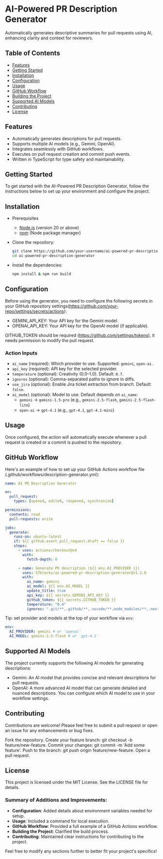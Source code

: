 # AI-Powered PR Description Generator

Automatically generates descriptive summaries for pull requests using AI, enhancing clarity and context for reviewers.

## Table of Contents

- [Features](#features)
- [Getting Started](#getting-started)
- [Installation](#installation)
- [Configuration](#configuration)
- [Usage](#usage)
- [GitHub Workflow](#github-workflow)
- [Building the Project](#building-the-project)
- [Supported AI Models](#supported-ai-models)
- [Contributing](#contributing)
- [License](#license)

## Features

- Automatically generates descriptions for pull requests.
- Supports multiple AI models (e.g., Gemini, OpenAI).
- Integrates seamlessly with GitHub workflows.
- Executes on pull request creation and commit push events.
- Written in TypeScript for type safety and maintainability.

## Getting Started

To get started with the AI-Powered PR Description Generator, follow the instructions below to set up your environment and configure the project.

## Installation

- Prerequisites
  - [Node.js](https://nodejs.org/) (version 20 or above)
  - [npm](https://www.npmjs.com/) (Node package manager)

- Clone the repository:

   ```bash
   git clone https://github.com/your-username/ai-powered-pr-description-generator.git
   cd ai-powered-pr-description-generator
   ```

- Install the dependencies:

   ```bash
   npm install & npm run build
   ```
   
## Configuration
Before using the generator, you need to configure the following secrets in your GitHub repository settings(https://github.com/your-repo/settings/secrets/actions):

- GEMINI_API_KEY: Your API key for the Gemini model.
- OPENAI_API_KEY: Your API key for the OpenAI model (if applicable).

GITHUB_TOKEN should be required (https://github.com/settings/tokens), it needs permission to modify the pull request.

### Action Inputs
- `ai_name` (required): Which provider to use. Supported: `gemini`, `open-ai`.
- `api_key` (required): API key for the selected provider.
- `temperature` (optional): Creativity (0.0–1.0). Default: `0.7`.
- `ignores` (optional): Comma-separated paths to ignore in diffs.
- `use_jira` (optional): Enable Jira ticket extraction from branch. Default: `false`.
- `ai_model` (optional): Model to use. Default depends on `ai_name`:
  - `gemini` -> `gemini-1.5-pro` (e.g., `gemini-2.5-flash`, `gemini-2.5-flash-lite`)
  - `open-ai` -> `gpt-4.1` (e.g., `gpt-4.1`, `gpt-4.1-mini`)

## Usage
Once configured, the action will automatically execute whenever a pull request is created or a commit is pushed to the repository.

## GitHub Workflow
Here's an example of how to set up your GitHub Actions workflow file (.github/workflows/description-generator.yml):

```yaml
name: AI PR Description Generator

on:
  pull_request:
    types: [opened, edited, reopened, synchronize]

permissions:
  contents: read
  pull-requests: write

jobs:
  generate:
    runs-on: ubuntu-latest
    if: ${{ github.event.pull_request.draft == false }}
    steps:
      - uses: actions/checkout@v4
        with:
          fetch-depth: 0

      - name: Generate PR description (${{ env.AI_PROVIDER }})
        uses: 57blocks/ai-powered-pr-description-generator@v1.2.0
        with:
          ai_name: gemini
          ai_model: ${{ env.AI_MODEL }}
          update_title: true
          api_key: ${{ secrets.GEMINI_API_KEY }}
          github_token: ${{ secrets.GITHUB_TOKEN }}
          temperature: "0.4"
          ignores: ".git/**,.github/**,.vscode/**,node_modules/**,.next/**,dist/**,build/**,out/**,coverage/**,*.lock,package-lock.json,pnpm-lock.yaml,yarn.lock,*.png,*.jpg,*.jpeg,*.gif,*.webp,*.svg,*.ico,*.pdf,*.zip,*.mp4,*.mov"

```

Tip: set provider and models at the top of your workflow via `env`:

```yaml
env:
  AI_PROVIDER: gemini # or 'openai'
  AI_MODEL: gemini-2.5-flash # or 'gpt-4.1'

```

## Supported AI Models
The project currently supports the following AI models for generating descriptions:

- Gemini: An AI model that provides concise and relevant descriptions for pull requests.
- OpenAI: A more advanced AI model that can generate detailed and nuanced descriptions.
You can configure which AI model to use in your workflow settings.

## Contributing
Contributions are welcome! Please feel free to submit a pull request or open an issue for any enhancements or bug fixes.

Fork the repository.
Create your feature branch: git checkout -b feature/new-feature.
Commit your changes: git commit -m 'Add some feature'.
Push to the branch: git push origin feature/new-feature.
Open a pull request.

## License
This project is licensed under the MIT License. See the LICENSE file for details.

### Summary of Additions and Improvements:
- **Configuration**: Added details about environment variables needed for setup.
- **Usage**: Included a command for local execution.
- **GitHub Workflow**: Provided a full example of a GitHub Actions workflow.
- **Building the Project**: Clarified the build process.
- **Contributing**: Maintained clear instructions for contributing to the project.

Feel free to modify any sections further to better fit your project's specifics!

